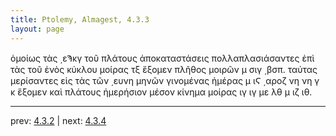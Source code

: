 ```yaml
---
title: Ptolemy, Almagest, 4.3.3
layout: page
---
```


ὁμοίως τὰς ͵εϠκγ τοῦ πλάτους ἀποκαταστάσεις πολλαπλασιάσαντες ἐπὶ τὰς τοῦ ἑνὸς κύκλου μοίρας τξ ἕξομεν πλῆθος μοιρῶν μ σιγ ͵βσπ. ταύτας μερίσαντες εἰς τὰς τῶν ͵ευνη μηνῶν γινομένας ἡμέρας μ ιϚ ͵αροζ νη νη γ κ ἕξομεν καὶ πλάτους ἡμερήσιον μέσον κίνημα μοίρας ιγ ιγ με λθ μ ιζ ιθ. 

---

prev: [4.3.2](../4.3.2/) | next: [4.3.4](../4.3.4/)


